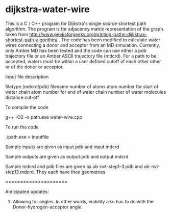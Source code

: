 # dijkstra-water-wire
This is a C / C++ program for Dijkstra's single source shortest
path algorithm. The program is for adjacency matrix
representation of the graph.
taken from http://www.geeksforgeeks.org/printing-paths-dijkstras-shortest-path-algorithm/ .
The code has been modified to calculate water wires connecting a donor and acceptor from an MD simulation.
Currently, only Amber MD has been tested and the code can use either a pdb trajectory file 
or an Amber ASCII trajectory file (mdcrd). For a path to be accepted, waters must be within 
a user defined cutoff of each other
other or of the donor or acceptor.

Input file description

filetype (mdcrd/pdb)
filename
number of atoms
atom number for start of water chain
atom number for end of water chain
number of water molecules
distance cut-off

To compile the code

g++ -O2 -o path.exe water-wire.cpp

To run the code

./path.exe < inputfile

Sample inputs are given as input.pdb and input.mdcrd

Sample outputs are given as output.pdb and output.mdcrd

Sample mdcrd and pdb files are given as ub-nvt-step1-3.pdb and ub-nvt-step13.mdcrd. They each have thee geometries.

=====================

Anticipated updates:
1) Allowing for angles. In other words, viability also has to do with the Donor-hydrogen-acceptor angle.

